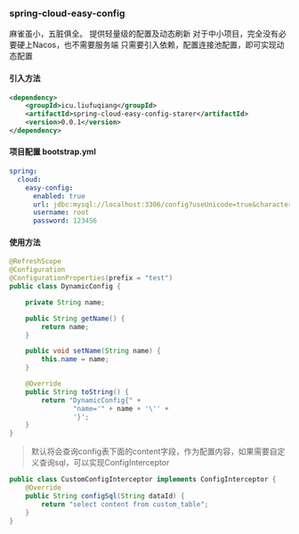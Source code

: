 ### spring-cloud-easy-config
麻雀虽小，五脏俱全。
提供轻量级的配置及动态刷新
对于中小项目，完全没有必要硬上Nacos，也不需要服务端
只需要引入依赖，配置连接池配置，即可实现动态配置

#### 引入方法

```xml
<dependency>
    <groupId>icu.liufuqiang</groupId>
    <artifactId>spring-cloud-easy-config-starer</artifactId>
    <version>0.0.1</version>
</dependency>
```
#### 项目配置 bootstrap.yml
```yaml
spring:
  cloud:
    easy-config:
      enabled: true
      url: jdbc:mysql://localhost:3306/config?useUnicode=true&characterEncoding=utf-8&useSSL=false&serverTimezone=Asia/Shanghai
      username: root
      password: 123456
```
#### 使用方法
```java
@RefreshScope
@Configuration
@ConfigurationProperties(prefix = "test")
public class DynamicConfig {

    private String name;

    public String getName() {
        return name;
    }

    public void setName(String name) {
        this.name = name;
    }

    @Override
    public String toString() {
        return "DynamicConfig{" +
                "name='" + name + '\'' +
                '}';
    }
}
```
> 默认将会查询config表下面的content字段，作为配置内容，如果需要自定义查询sql，可以实现ConfigInterceptor

```java
public class CustomConfigInterceptor implements ConfigInterceptor {
    @Override
    public String configSql(String dataId) {
        return "select content from custom_table";
    }
}
```